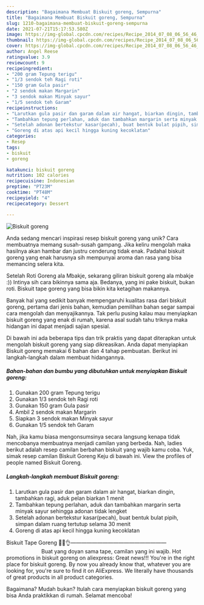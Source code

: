 ```yaml
---
description: "Bagaimana Membuat Biskuit goreng, Sempurna"
title: "Bagaimana Membuat Biskuit goreng, Sempurna"
slug: 1210-bagaimana-membuat-biskuit-goreng-sempurna
date: 2021-07-21T15:17:53.580Z
image: https://img-global.cpcdn.com/recipes/Recipe_2014_07_08_06_56_46_318_f1ace4a130058124e563/680x482cq70/biskuit-goreng-foto-resep-utama.jpg
thumbnail: https://img-global.cpcdn.com/recipes/Recipe_2014_07_08_06_56_46_318_f1ace4a130058124e563/680x482cq70/biskuit-goreng-foto-resep-utama.jpg
cover: https://img-global.cpcdn.com/recipes/Recipe_2014_07_08_06_56_46_318_f1ace4a130058124e563/680x482cq70/biskuit-goreng-foto-resep-utama.jpg
author: Angel Reese
ratingvalue: 3.9
reviewcount: 9
recipeingredient:
- "200 gram Tepung terigu"
- "1/3 sendok teh Ragi roti"
- "150 gram Gula pasir"
- "2 sendok makan Margarin"
- "3 sendok makan Minyak sayur"
- "1/5 sendok teh Garam"
recipeinstructions:
- "Larutkan gula pasir dan garam dalam air hangat, biarkan dingin, tambahkan ragi, aduk pelan biarkan 1 menit"
- "Tambahkan tepung perlahan, aduk dan tambahkan margarin serta minyak sayur sehingga adonan tidak lengket"
- "Setelah adonan bertekstur kasar(pecah), buat bentuk bulat pipih, simpan dalam ruang tertutup selama 30 menit"
- "Goreng di atas api kecil hingga kuning kecoklatan"
categories:
- Resep
tags:
- biskuit
- goreng

katakunci: biskuit goreng 
nutrition: 102 calories
recipecuisine: Indonesian
preptime: "PT23M"
cooktime: "PT48M"
recipeyield: "4"
recipecategory: Dessert

---
```



![Biskuit goreng](https://img-global.cpcdn.com/recipes/Recipe_2014_07_08_06_56_46_318_f1ace4a130058124e563/680x482cq70/biskuit-goreng-foto-resep-utama.jpg)

Anda sedang mencari inspirasi resep biskuit goreng yang unik? Cara membuatnya memang susah-susah gampang. Jika keliru mengolah maka hasilnya akan hambar dan justru cenderung tidak enak. Padahal biskuit goreng yang enak harusnya sih mempunyai aroma dan rasa yang bisa memancing selera kita.

Setelah Roti Goreng ala Mbakje, sekarang giliran biskuit goreng ala mbakje :)) Intinya sih cara bikinnya sama aja. Bedanya, yang ini pake biskuit, bukan roti. Biskuit tape goreng yang bisa bikin kita ketagihan makannya.

Banyak hal yang sedikit banyak mempengaruhi kualitas rasa dari biskuit goreng, pertama dari jenis bahan, kemudian pemilihan bahan segar sampai cara mengolah dan menyajikannya. Tak perlu pusing kalau mau menyiapkan biskuit goreng yang enak di rumah, karena asal sudah tahu triknya maka hidangan ini dapat menjadi sajian spesial.


Di bawah ini ada beberapa tips dan trik praktis yang dapat diterapkan untuk mengolah biskuit goreng yang siap dikreasikan. Anda dapat menyiapkan Biskuit goreng memakai 6 bahan dan 4 tahap pembuatan. Berikut ini langkah-langkah dalam membuat hidangannya.

<!--inarticleads1-->

##### Bahan-bahan dan bumbu yang dibutuhkan untuk menyiapkan Biskuit goreng:

1. Gunakan 200 gram Tepung terigu
1. Gunakan 1/3 sendok teh Ragi roti
1. Gunakan 150 gram Gula pasir
1. Ambil 2 sendok makan Margarin
1. Siapkan 3 sendok makan Minyak sayur
1. Gunakan 1/5 sendok teh Garam


Nah, jika kamu biasa mengonsumsinya secara langsung kenapa tidak mencobanya membuatnya menjadi camilan yang berbeda. Nah, ladies berikut adalah resep camilan berbahan biskuit yang wajib kamu coba. Yuk, simak resep camilan Biskuit Goreng Keju di bawah ini. View the profiles of people named Biskuit Goreng. 

<!--inarticleads2-->

##### Langkah-langkah membuat Biskuit goreng:

1. Larutkan gula pasir dan garam dalam air hangat, biarkan dingin, tambahkan ragi, aduk pelan biarkan 1 menit
1. Tambahkan tepung perlahan, aduk dan tambahkan margarin serta minyak sayur sehingga adonan tidak lengket
1. Setelah adonan bertekstur kasar(pecah), buat bentuk bulat pipih, simpan dalam ruang tertutup selama 30 menit
1. Goreng di atas api kecil hingga kuning kecoklatan


Biskuit Tape Goreng 🥞🥖👌——————————————————⠀⠀⠀⠀⠀⠀⠀⠀⠀Buat yang doyan sama tape, camilan yang ini wajib. Hot promotions in biskuit goreng on aliexpress: Great news!!! You&#39;re in the right place for biskuit goreng. By now you already know that, whatever you are looking for, you&#39;re sure to find it on AliExpress. We literally have thousands of great products in all product categories. 

Bagaimana? Mudah bukan? Itulah cara menyiapkan biskuit goreng yang bisa Anda praktikkan di rumah. Selamat mencoba!
